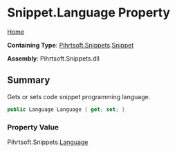 # Snippet\.Language Property

[Home](../../../../README.md)

**Containing Type**: [Pihrtsoft.Snippets](../../README.md)\.[Snippet](../README.md)

**Assembly**: Pihrtsoft\.Snippets\.dll

## Summary

Gets or sets code snippet programming language\.

```csharp
public Language Language { get; set; }
```

### Property Value

Pihrtsoft\.Snippets\.[Language](../../Language/README.md)

